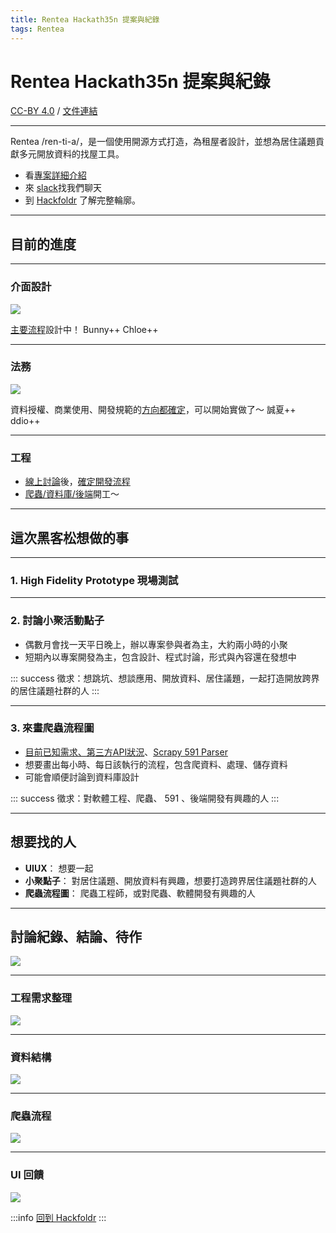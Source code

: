 ```yaml
---
title: Rentea Hackath35n 提案與紀錄
tags: Rentea
---
```

# Rentea Hackath35n 提案與紀錄

[CC-BY 4.0](https://creativecommons.org/licenses/by/4.0/deed.zh_TW) / [文件連結](https://beta.hackfoldr.org/rentea/https%253A%252F%252Fg0v.hackmd.io%252FBv_1JeHoT1O8gIjFBEJROg)

---

Rentea /ren-ti-a/，是一個使用開源方式打造，為租屋者設計，並想為居住議題貢獻多元開放資料的找屋工具。

- 看[專案詳細介紹](https://paper.dropbox.com/doc/Rentea--AgyMPBK6aYI7I8f5YG_9MK9oAg-Kw4EKkWYMMCXKqI4oH27F)
- 來 [slack](https://g0v-tw.slack.com/messages/CJTBP7YRK/)找我們聊天
- 到 [Hackfoldr](https://beta.hackfoldr.org/rentea/https%253A%252F%252Fhackmd.io%252Fs%252FSJbOIFHpE) 了解完整輪廓。

---

## 目前的進度

----

### 介面設計

![](https://g0vhackmd.blob.core.windows.net/g0v-hackmd-images/upload_a2a040b8a305af3d501e834282e6e65e)

[主要流程](https://www.figma.com/file/Z0Wsc63DYpXLouSC7vvpw5aR/Rentea?node-id=0%3A1)設計中！ Bunny++ Chloe++

----

### 法務

![](https://g0vhackmd.blob.core.windows.net/g0v-hackmd-images/upload_aad1620cabb1dbcdd24753d36752060c)

資料授權、商業使用、開發規範的[方向都確定](https://beta.hackfoldr.org/rentea/https%253A%252F%252Fg0v.hackmd.io%252FjPagW8Y1R5aDUE-2VsRwCg)，可以開始實做了～  誠夏++ ddio++

----

### 工程

- [線上討論](https://beta.hackfoldr.org/rentea/https%253A%252F%252Fg0v.hackmd.io%252FGy6h98YDQeSuHxDdcIiUkg)後，[確定開發流程](https://beta.hackfoldr.org/rentea/https%253A%252F%252Fg0v.hackmd.io%252Fjg_TRTEbRxyV-osQptSqwQ)
- [爬蟲/資料庫/後端](https://beta.hackfoldr.org/rentea/https%253A%252F%252Fhackmd.io%252Fs%252FB1LwYYrpV)開工～ 

---

## 這次黑客松想做的事


----

### 1. High Fidelity Prototype 現場測試

----

### 2. 討論小聚活動點子

- 偶數月會找一天平日晚上，辦以專案參與者為主，大約兩小時的小聚
- 短期內以專案開發為主，包含設計、程式討論，形式與內容還在發想中

:::	success
徵求：想跳坑、想談應用、開放資料、居住議題，一起打造開放跨界的居住議題社群的人
:::

----

### 3. 來畫爬蟲流程圖

- [目前已知需求、第三方API狀況](https://hackmd.io/@IajGxKO-RUWc8W0jVC9LLg/B1LwYYrpV?type=view#rentea-crawler)、[Scrapy 591 Parser](https://pypi.org/project/scrapy-tw-rental-house/)
- 想要畫出每小時、每日該執行的流程，包含爬資料、處理、儲存資料
- 可能會順便討論到資料庫設計

:::	success
徵求：對軟體工程、爬蟲、 591 、後端開發有興趣的人
:::


---

## 想要找的人

- **UIUX**： 想要一起
- **小聚點子**： 對居住議題、開放資料有興趣，想要打造跨界居住議題社群的人
- **爬蟲流程圖**： 爬蟲工程師，或對爬蟲、軟體開發有興趣的人


---

## 討論紀錄、結論、待作

![](https://g0vhackmd.blob.core.windows.net/g0v-hackmd-images/upload_d129ae117b10385e568556c47a419c15)


----

### 工程需求整理
![](https://g0vhackmd.blob.core.windows.net/g0v-hackmd-images/upload_71196bc69f3ff39a05f221a0bcf32660)

----

### 資料結構
![](https://g0vhackmd.blob.core.windows.net/g0v-hackmd-images/upload_86f195e96c14ec957a73060be34a88b3)

----
### 爬蟲流程
![](https://g0vhackmd.blob.core.windows.net/g0v-hackmd-images/upload_e09b86c83931149bd0e2ad2dba3e2c0a)

----
### UI 回饋
![](https://g0vhackmd.blob.core.windows.net/g0v-hackmd-images/upload_5ba6ebbd6f36e289b3d93932d47d4cb4)



:::info
<i class="fa fa-home fa-lg fa-fw"></i> [回到 Hackfoldr](https://beta.hackfoldr.org/rentea/https%253A%252F%252Fhackmd.io%252Fs%252FSJbOIFHpE)
:::
